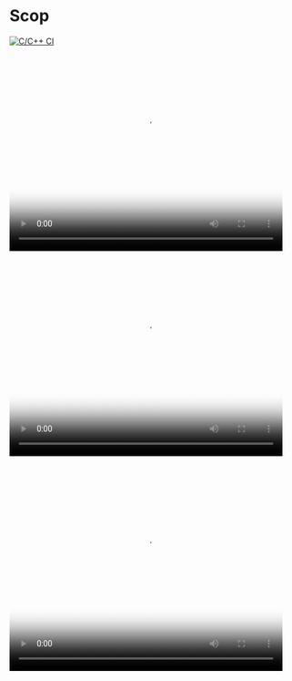 # Scop
[![C/C++ CI](https://github.com/olesgedz/Scop/workflows/C/C++%20CI/badge.svg?branch=master)](https://github.com/olesgedz/Scop/actions)
<br>
<video id="gif-mp4" poster="https://media.giphy.com/media/lMBWPr6YqQcC3HB0yS/200_s.gif" style="margin:0;padding:0" width="480" height="360" autoplay="" loop="">
   <source src="https://media.giphy.com/media/lMBWPr6YqQcC3HB0yS/giphy.mp4" type="video/mp4; codecs=&quot;avc1.42E01E, mp4a.40.2&quot;">
   <img src="https://media.giphy.com/media/lMBWPr6YqQcC3HB0yS/giphy.gif" title="Your browser does not support the mp4 video codec.">
 </video>
<br>
<video id="gif-mp4" poster="https://media.giphy.com/media/lrtkaEjw1oIIQaOMPt/200_s.gif" style="margin:0;padding:0" width="480" height="360" autoplay="" loop="">
   <source src="https://media.giphy.com/media/lrtkaEjw1oIIQaOMPt/giphy.mp4" type="video/mp4; codecs=&quot;avc1.42E01E, mp4a.40.2&quot;">
   <img src="https://media.giphy.com/media/lrtkaEjw1oIIQaOMPt/giphy.gif" title="Your browser does not support the mp4 video codec.">
 </video>  
<br>
<video id="gif-mp4" poster="https://media.giphy.com/media/h45MNGcpSU3SMRQv0F/200_s.gif" style="margin:0;padding:0" width="480" height="360" autoplay="" loop="">
   <source src="https://media.giphy.com/media/h45MNGcpSU3SMRQv0F/giphy.mp4" type="video/mp4; codecs=&quot;avc1.42E01E, mp4a.40.2&quot;">
   <img src="https://media.giphy.com/media/h45MNGcpSU3SMRQv0F/giphy.gif" title="Your browser does not support the mp4 video codec.">
 </video> 
